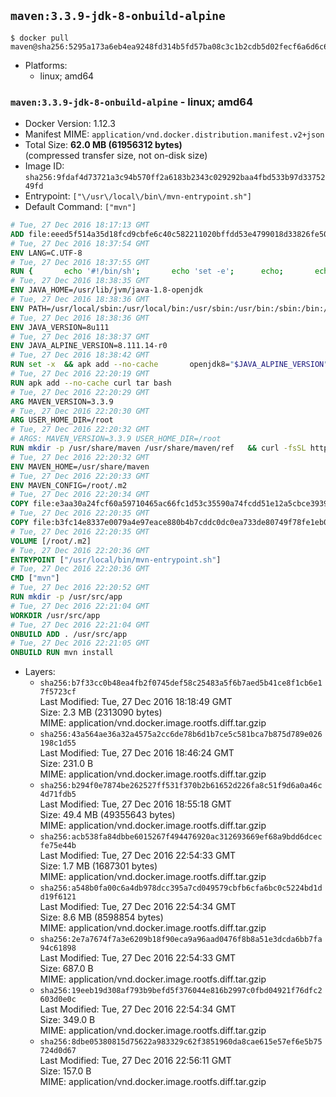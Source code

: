 ## `maven:3.3.9-jdk-8-onbuild-alpine`

```console
$ docker pull maven@sha256:5295a173a6eb4ea9248fd314b5fd57ba08c3c1b2cdb5d02fecf6a6d6c65d4217
```

-	Platforms:
	-	linux; amd64

### `maven:3.3.9-jdk-8-onbuild-alpine` - linux; amd64

-	Docker Version: 1.12.3
-	Manifest MIME: `application/vnd.docker.distribution.manifest.v2+json`
-	Total Size: **62.0 MB (61956312 bytes)**  
	(compressed transfer size, not on-disk size)
-	Image ID: `sha256:9fdaf4d73721a3c94b570ff2a6183b2343c029292baa4fbd533b97d3375249fd`
-	Entrypoint: `["\/usr\/local\/bin\/mvn-entrypoint.sh"]`
-	Default Command: `["mvn"]`

```dockerfile
# Tue, 27 Dec 2016 18:17:13 GMT
ADD file:eeed5f514a35d18fcd9cbfe6c40c582211020bffdd53e4799018d33826fe5067 in / 
# Tue, 27 Dec 2016 18:37:54 GMT
ENV LANG=C.UTF-8
# Tue, 27 Dec 2016 18:37:55 GMT
RUN { 		echo '#!/bin/sh'; 		echo 'set -e'; 		echo; 		echo 'dirname "$(dirname "$(readlink -f "$(which javac || which java)")")"'; 	} > /usr/local/bin/docker-java-home 	&& chmod +x /usr/local/bin/docker-java-home
# Tue, 27 Dec 2016 18:38:35 GMT
ENV JAVA_HOME=/usr/lib/jvm/java-1.8-openjdk
# Tue, 27 Dec 2016 18:38:36 GMT
ENV PATH=/usr/local/sbin:/usr/local/bin:/usr/sbin:/usr/bin:/sbin:/bin:/usr/lib/jvm/java-1.8-openjdk/jre/bin:/usr/lib/jvm/java-1.8-openjdk/bin
# Tue, 27 Dec 2016 18:38:36 GMT
ENV JAVA_VERSION=8u111
# Tue, 27 Dec 2016 18:38:37 GMT
ENV JAVA_ALPINE_VERSION=8.111.14-r0
# Tue, 27 Dec 2016 18:38:42 GMT
RUN set -x 	&& apk add --no-cache 		openjdk8="$JAVA_ALPINE_VERSION" 	&& [ "$JAVA_HOME" = "$(docker-java-home)" ]
# Tue, 27 Dec 2016 22:20:19 GMT
RUN apk add --no-cache curl tar bash
# Tue, 27 Dec 2016 22:20:29 GMT
ARG MAVEN_VERSION=3.3.9
# Tue, 27 Dec 2016 22:20:30 GMT
ARG USER_HOME_DIR=/root
# Tue, 27 Dec 2016 22:20:32 GMT
# ARGS: MAVEN_VERSION=3.3.9 USER_HOME_DIR=/root
RUN mkdir -p /usr/share/maven /usr/share/maven/ref   && curl -fsSL http://apache.osuosl.org/maven/maven-3/$MAVEN_VERSION/binaries/apache-maven-$MAVEN_VERSION-bin.tar.gz     | tar -xzC /usr/share/maven --strip-components=1   && ln -s /usr/share/maven/bin/mvn /usr/bin/mvn
# Tue, 27 Dec 2016 22:20:32 GMT
ENV MAVEN_HOME=/usr/share/maven
# Tue, 27 Dec 2016 22:20:33 GMT
ENV MAVEN_CONFIG=/root/.m2
# Tue, 27 Dec 2016 22:20:34 GMT
COPY file:e3aa30a24fcf60a59710465ac66fc1d53c35590a74fcdd51e12a5cbce393904b in /usr/local/bin/mvn-entrypoint.sh 
# Tue, 27 Dec 2016 22:20:35 GMT
COPY file:b3fc14e8337e0079a4e97eace880b4b7cddc0dc0ea733de80749f78fe1eb089a in /usr/share/maven/ref/ 
# Tue, 27 Dec 2016 22:20:35 GMT
VOLUME [/root/.m2]
# Tue, 27 Dec 2016 22:20:36 GMT
ENTRYPOINT ["/usr/local/bin/mvn-entrypoint.sh"]
# Tue, 27 Dec 2016 22:20:36 GMT
CMD ["mvn"]
# Tue, 27 Dec 2016 22:20:52 GMT
RUN mkdir -p /usr/src/app
# Tue, 27 Dec 2016 22:21:04 GMT
WORKDIR /usr/src/app
# Tue, 27 Dec 2016 22:21:04 GMT
ONBUILD ADD . /usr/src/app
# Tue, 27 Dec 2016 22:21:05 GMT
ONBUILD RUN mvn install
```

-	Layers:
	-	`sha256:b7f33cc0b48ea4fb2f0745def58c25483a5f6b7aed5b41ce8f1cb6e17f5723cf`  
		Last Modified: Tue, 27 Dec 2016 18:18:49 GMT  
		Size: 2.3 MB (2313090 bytes)  
		MIME: application/vnd.docker.image.rootfs.diff.tar.gzip
	-	`sha256:43a564ae36a32a4575a2cc6de78b6d1b7ce5c581bca7b875d789e026198c1d55`  
		Last Modified: Tue, 27 Dec 2016 18:46:24 GMT  
		Size: 231.0 B  
		MIME: application/vnd.docker.image.rootfs.diff.tar.gzip
	-	`sha256:b294f0e7874be262527ff531f370b2b61652d226fa8c51f9d6a0a46c4d71fdb5`  
		Last Modified: Tue, 27 Dec 2016 18:55:18 GMT  
		Size: 49.4 MB (49355643 bytes)  
		MIME: application/vnd.docker.image.rootfs.diff.tar.gzip
	-	`sha256:acb538fa84dbbe6015267f494476920ac312693669ef68a9bdd6dcecfe75e44b`  
		Last Modified: Tue, 27 Dec 2016 22:54:33 GMT  
		Size: 1.7 MB (1687301 bytes)  
		MIME: application/vnd.docker.image.rootfs.diff.tar.gzip
	-	`sha256:a548b0fa00c6a4db978dcc395a7cd049579cbfb6cfa6bc0c5224bd1dd19f6121`  
		Last Modified: Tue, 27 Dec 2016 22:54:34 GMT  
		Size: 8.6 MB (8598854 bytes)  
		MIME: application/vnd.docker.image.rootfs.diff.tar.gzip
	-	`sha256:2e7a7674f7a3e6209b18f90eca9a96aad0476f8b8a51e3dcda6bb7fa94c61898`  
		Last Modified: Tue, 27 Dec 2016 22:54:33 GMT  
		Size: 687.0 B  
		MIME: application/vnd.docker.image.rootfs.diff.tar.gzip
	-	`sha256:19eeb19d308af793b9befd5f376044e816b2997c0fbd04921f76dfc2603d0e0c`  
		Last Modified: Tue, 27 Dec 2016 22:54:34 GMT  
		Size: 349.0 B  
		MIME: application/vnd.docker.image.rootfs.diff.tar.gzip
	-	`sha256:8dbe05380815d75622a983329c62f3851960da8cae615e57ef6e5b75724d0d67`  
		Last Modified: Tue, 27 Dec 2016 22:56:11 GMT  
		Size: 157.0 B  
		MIME: application/vnd.docker.image.rootfs.diff.tar.gzip

